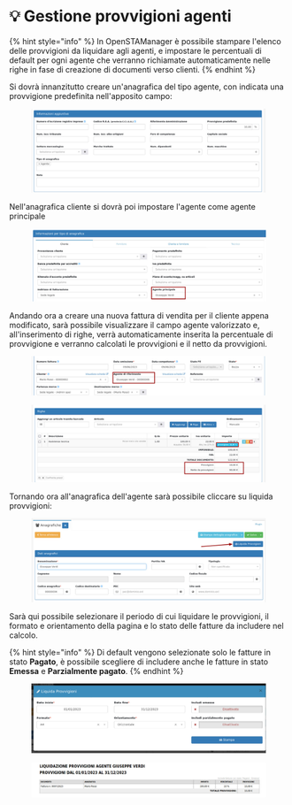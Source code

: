 # 💡 Gestione provvigioni agenti

{% hint style="info" %}
In OpenSTAManager è possibile stampare l'elenco delle provvigioni da liquidare agli agenti, e impostare le percentuali di default per ogni agente che verranno richiamate automaticamente nelle righe in fase di creazione di documenti verso clienti.
{% endhint %}

Si dovrà innanzitutto creare un'anagrafica del tipo agente, con indicata una provvigione predefinita nell'apposito campo:

<figure><img src="../../.gitbook/assets/image (132).png" alt=""><figcaption></figcaption></figure>

Nell'anagrafica cliente si dovrà poi impostare l'agente come agente principale

<figure><img src="../../.gitbook/assets/image (111).png" alt=""><figcaption></figcaption></figure>

Andando ora a creare una nuova fattura di vendita per il cliente appena modificato, sarà possibile visualizzare il campo agente valorizzato e, all'inserimento di righe, verrà automaticamente inserita la percentuale di provvigione e verranno calcolati le provvigioni e il netto da provvigioni.

<figure><img src="../../.gitbook/assets/image (126).png" alt=""><figcaption></figcaption></figure>

<figure><img src="../../.gitbook/assets/image (130).png" alt=""><figcaption></figcaption></figure>

Tornando ora all'anagrafica dell'agente sarà possibile cliccare su liquida provvigioni:

<figure><img src="../../.gitbook/assets/image (129).png" alt=""><figcaption></figcaption></figure>

Sarà qui possibile selezionare il periodo di cui liquidare le provvigioni, il formato e orientamento della pagina e lo stato delle fatture da includere nel calcolo.

{% hint style="info" %}
Di default vengono selezionate solo le fatture in stato **Pagato**, è possibile scegliere di includere anche le fatture in stato **Emessa** e **Parzialmente pagato**.
{% endhint %}

<figure><img src="../../.gitbook/assets/image (108).png" alt=""><figcaption></figcaption></figure>

<figure><img src="../../.gitbook/assets/image (120).png" alt=""><figcaption></figcaption></figure>
